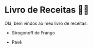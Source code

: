 # Livro de Receitas :man_cook: #  



Olá, bem vindos ao meu livro de receitas.



- Strogonoff de Frango

- Pavê 

  
